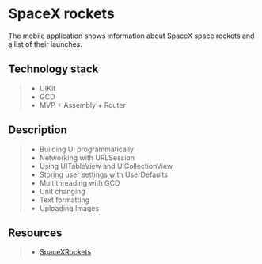 #  **SpaceX rockets** 
The mobile application shows information about SpaceX space rockets and a list of their launches. 

## Technology stack
> - UIKit
> - GCD
> - MVP + Assembly + Router

## Description
> - Building UI programmatically
> - Networking with URLSession
> - Using UITableView and UICollectionView
> - Storing user settings with UserDefaults
> - Multithreading with GCD
> - Unit changing
> - Text formatting
> - Uploading Images

## Resources
> - [SpaceXRockets](https://api.spacexdata.com/v4/rockets)
